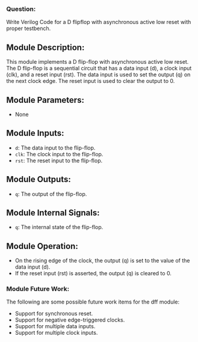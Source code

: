 ### Question:
Write Verilog Code for a D flipflop with asynchronous active low reset with proper testbench.

## Module Description:
This module implements a D flip-flop with asynchronous active low reset. The D flip-flop is a sequential circuit that has a data input (d), a clock input (clk), and a reset input (rst). The data input is used to set the output (q) on the next clock edge. The reset input is used to clear the output to 0.

## Module Parameters:

- None

## Module Inputs:

- ```d```: The data input to the flip-flop.
- ```clk```: The clock input to the flip-flop.
- ```rst```: The reset input to the flip-flop.

## Module Outputs:

- ```q```: The output of the flip-flop.

## Module Internal Signals:

- ```q```: The internal state of the flip-flop.

## Module Operation:

- On the rising edge of the clock, the output (q) is set to the value of the data input (d).
- If the reset input (rst) is asserted, the output (q) is cleared to 0.

### Module Future Work:

The following are some possible future work items for the dff module:

- Support for synchronous reset.
- Support for negative edge-triggered clocks.
- Support for multiple data inputs.
- Support for multiple clock inputs.

